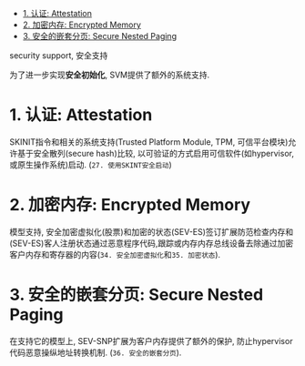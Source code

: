 
<!-- @import "[TOC]" {cmd="toc" depthFrom=1 depthTo=6 orderedList=false} -->

<!-- code_chunk_output -->

- [1. 认证: Attestation](#1-认证-attestation)
- [2. 加密内存: Encrypted Memory](#2-加密内存-encrypted-memory)
- [3. 安全的嵌套分页: Secure Nested Paging](#3-安全的嵌套分页-secure-nested-paging)

<!-- /code_chunk_output -->

security support, 安全支持

为了进一步实现**安全初始化**, SVM提供了额外的系统支持. 

# 1. 认证: Attestation

SKINIT指令和相关的系统支持(Trusted Platform Module, TPM, 可信平台模块)允许基于安全散列(secure hash)比较, 以可验证的方式启用可信软件(如hypervisor, 或原生操作系统)启动. (`27. 使用SKINT安全启动`)

# 2. 加密内存: Encrypted Memory

模型支持, 安全加密虚拟化(股票)和加密的状态(SEV-ES)签订扩展防范检查内存和(SEV-ES)客人注册状态通过恶意程序代码,跟踪或内存内存总线设备去除通过加密客户内存和寄存器的内容(`34. 安全加密虚拟化`和`35. 加密状态`). 

# 3. 安全的嵌套分页: Secure Nested Paging

在支持它的模型上, SEV-SNP扩展为客户内存提供了额外的保护, 防止hypervisor代码恶意操纵地址转换机制. (`36. 安全的嵌套分页`). 